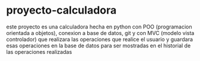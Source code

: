 # proyecto-calculadora
este proyecto es una calculadora hecha en python con POO (programacion orientada a objetos), conexion a base de datos, git y con MVC (modelo vista controlador) que realizara las operaciones que realice el usuario y guardara esas operaciones en la base de datos para ser mostradas en el historial de las operaciones realizadas
